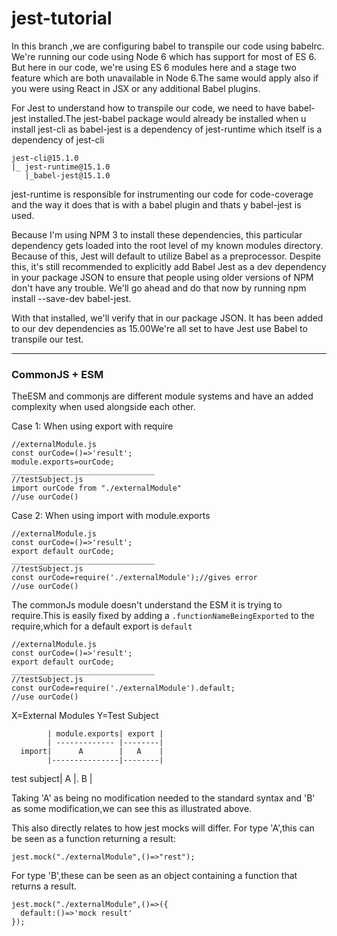 # jest-tutorial
In this branch ,we are configuring babel to transpile our code using babelrc. We're running our code using Node 6 which has support for most of ES 6. 
But here in our code, we're using ES 6 modules here and a stage two feature which are both unavailable in Node 6.The same would apply also if you 
were using React in JSX or any additional Babel plugins.

For Jest to understand how to transpile our code, we need to have babel-jest installed.The jest-babel package would already be installed when u install 
jest-cli as babel-jest is a dependency of jest-runtime which itself is a dependency of jest-cli

```
jest-cli@15.1.0
|_ jest-runtime@15.1.0
   |_babel-jest@15.1.0
```   
   
jest-runtime is responsible for instrumenting our code for code-coverage and the way it does that is with a babel plugin and thats y babel-jest is used.

Because I'm using NPM 3 to install these dependencies, this particular dependency gets loaded into the root level of my known modules directory. Because of this, Jest will default to utilize Babel as a preprocessor. Despite this, it's still recommended to explicitly add Babel Jest as a dev dependency in your package JSON to ensure that people using older versions of NPM don't have any trouble.
We'll go ahead and do that now by running npm install --save-dev babel-jest.

With that installed, we'll verify that in our package JSON. It has been added to our dev dependencies as 15.00We're all set to have Jest use Babel to transpile our test.
 
   
-------------------------------------------------------------------------------------------------------------------------------------------------------

### CommonJS  + ESM 
TheESM and commonjs are different module systems and have an added complexity when used alongside each other.

Case 1: When using export with require
 

```
//externalModule.js
const ourCode=()=>'result';
module.exports=ourCode;
________________________________
//testSubject.js
import ourCode from "./externalModule"
//use ourCode()

```
Case 2: When using import with module.exports

```
//externalModule.js
const ourCode=()=>'result';
export default ourCode;
________________________________
//testSubject.js
const ourCode=require('./externalModule');//gives error
//use ourCode()

```
The commonJs module doesn't understand the ESM it is trying to require.This is easily fixed by adding a ```.functionNameBeingExported``` to the require,which for a default export is ```default```

```
//externalModule.js
const ourCode=()=>'result';
export default ourCode;
________________________________
//testSubject.js
const ourCode=require('./externalModule').default;
//use ourCode()

```
X=External Modules
Y=Test Subject
             
            | module.exports| export |
            | ------------- |--------|
      import|      A        |   A    |
            |---------------|--------|
test subject|      A        |.  B    |

Taking 'A' as being no modification needed to the standard syntax and 'B' as some modification,we can see this as illustrated above.

This also directly relates to how jest mocks will differ.
For type 'A',this can be seen as a function returning a result:
```
jest.mock("./externalModule",()=>"rest");
```
For type 'B',these can be seen as an object containing a function that returns a result.

```
jest.mock("./externalModule",()=>({
  default:()=>'mock result'
});
```
